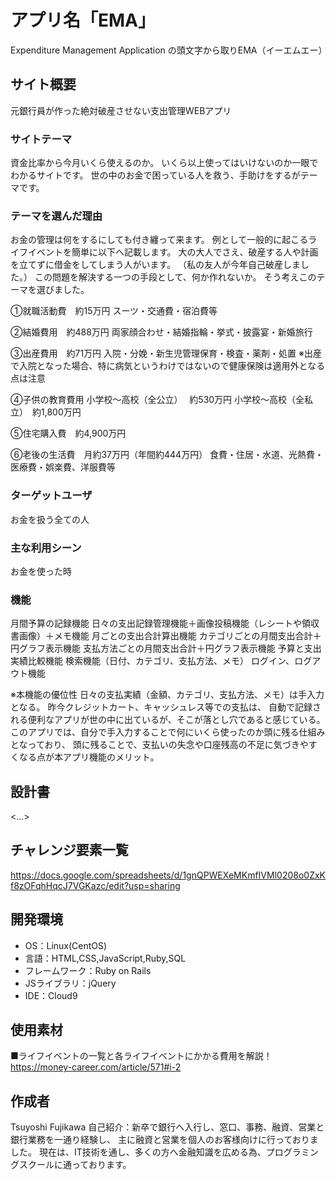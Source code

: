 # アプリ名「EMA」
Expenditure Management Application の頭文字から取りEMA（イーエムエー）

## サイト概要
元銀行員が作った絶対破産させない支出管理WEBアプリ

### サイトテーマ
資金比率から今月いくら使えるのか。  いくら以上使ってはいけないのか一眼でわかるサイトです。  世の中のお金で困っている人を救う、手助けをするがテーマです。

### テーマを選んだ理由
お金の管理は何をするにしても付き纏って来ます。
例として一般的に起こるライフイベントを簡単に以下へ記載します。
大の大人でさえ、破産する人や計画を立てずに借金をしてしまう人がいます。
（私の友人が今年自己破産しました。）
この問題を解決する一つの手段として、何か作れないか。
そう考えこのテーマを選びました。

①就職活動費　約15万円
スーツ・交通費・宿泊費等

②結婚費用　約488万円
両家顔合わせ・結婚指輪・挙式・披露宴・新婚旅行

③出産費用　約71万円
入院・分娩・新生児管理保育・検査・薬剤・処置
※出産で入院となった場合、特に病気というわけではないので健康保険は適用外となる点は注意

④子供の教育費用
小学校〜高校（全公立）　  約530万円
小学校〜高校（全私立）　約1,800万円

⑤住宅購入費　約4,900万円

⑥老後の生活費　月約37万円（年間約444万円）
食費・住居・水道、光熱費・医療費・娯楽費、洋服費等


### ターゲットユーザ
お金を扱う全ての人

### 主な利用シーン
お金を使った時

### 機能
月間予算の記録機能
日々の支出記録管理機能＋画像投稿機能（レシートや領収書画像）＋メモ機能
月ごとの支出合計算出機能
カテゴリごとの月間支出合計＋円グラフ表示機能
支払方法ごとの月間支出合計＋円グラフ表示機能
予算と支出実績比較機能
検索機能（日付、カテゴリ、支払方法、メモ）
ログイン、ログアウト機能

※本機能の優位性
日々の支払実績（金額、カテゴリ、支払方法、メモ）は手入力となる。
昨今クレジットカート、キャッシュレス等での支払は、
自動で記録される便利なアプリが世の中に出ているが、そこが落とし穴であると感じている。
このアプリでは、自分で手入力することで何にいくら使ったのか頭に残る仕組みとなっており、
頭に残ることで、支払いの失念や口座残高の不足に気づきやすくなる点が本アプリ機能のメリット。


## 設計書
<...>

## チャレンジ要素一覧
https://docs.google.com/spreadsheets/d/1gnQPWEXeMKmfIVMl0208o0ZxKf8zOFqhHqcJ7VGKazc/edit?usp=sharing

## 開発環境
- OS：Linux(CentOS)
- 言語：HTML,CSS,JavaScript,Ruby,SQL
- フレームワーク：Ruby on Rails
- JSライブラリ：jQuery
- IDE：Cloud9

## 使用素材
■ライフイベントの一覧と各ライフイベントにかかる費用を解説！
https://money-career.com/article/571#i-2

## 作成者
Tsuyoshi Fujikawa
自己紹介：新卒で銀行へ入行し、窓口、事務、融資、営業と銀行業務を一通り経験し、
主に融資と営業を個人のお客様向けに行っておりました。
現在は、IT技術を通し、多くの方へ金融知識を広める為、プログラミングスクールに通っております。

